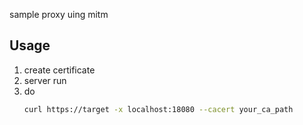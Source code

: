 sample proxy uing mitm

## Usage
1. create certificate
1. server run
1. do
    ```bash
    curl https://target -x localhost:18080 --cacert your_ca_path
    ```
